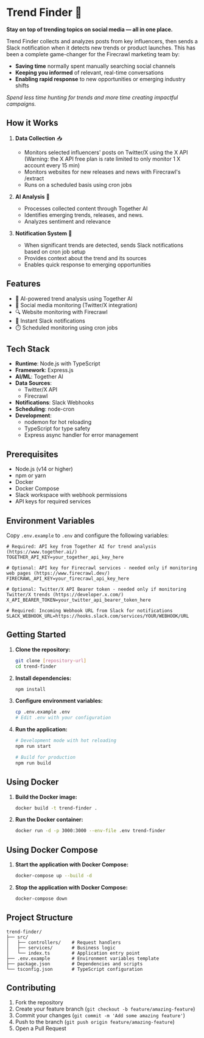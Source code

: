 # Trend Finder 🔦

**Stay on top of trending topics on social media — all in one place.**

Trend Finder collects and analyzes posts from key influencers, then sends a Slack notification when it detects new trends or product launches. This has been a complete game-changer for the Firecrawl marketing team by:

- **Saving time** normally spent manually searching social channels
- **Keeping you informed** of relevant, real-time conversations
- **Enabling rapid response** to new opportunities or emerging industry shifts

_Spend less time hunting for trends and more time creating impactful campaigns._

## How it Works

1. **Data Collection** 📥
   - Monitors selected influencers' posts on Twitter/X using the X API (Warning: the X API free plan is rate limited to only monitor 1 X account every 15 min)
   - Monitors websites for new releases and news with Firecrawl's /extract
   - Runs on a scheduled basis using cron jobs

2. **AI Analysis** 🧠
   - Processes collected content through Together AI
   - Identifies emerging trends, releases, and news.
   - Analyzes sentiment and relevance

3. **Notification System** 📢
   - When significant trends are detected, sends Slack notifications based on cron job setup
   - Provides context about the trend and its sources
   - Enables quick response to emerging opportunities

## Features

- 🤖 AI-powered trend analysis using Together AI
- 📱 Social media monitoring (Twitter/X integration)
- 🔍 Website monitoring with Firecrawl
- 💬 Instant Slack notifications
- ⏱️ Scheduled monitoring using cron jobs

## Tech Stack

- **Runtime**: Node.js with TypeScript
- **Framework**: Express.js
- **AI/ML**: Together AI
- **Data Sources**:
  - Twitter/X API
  - Firecrawl
- **Notifications**: Slack Webhooks
- **Scheduling**: node-cron
- **Development**:
  - nodemon for hot reloading
  - TypeScript for type safety
  - Express async handler for error management

## Prerequisites

- Node.js (v14 or higher)
- npm or yarn
- Docker
- Docker Compose
- Slack workspace with webhook permissions
- API keys for required services

## Environment Variables

Copy `.env.example` to `.env` and configure the following variables:

```
# Required: API key from Together AI for trend analysis (https://www.together.ai/)
TOGETHER_API_KEY=your_together_api_key_here

# Optional: API key for Firecrawl services - needed only if monitoring web pages (https://www.firecrawl.dev/)
FIRECRAWL_API_KEY=your_firecrawl_api_key_here

# Optional: Twitter/X API Bearer token - needed only if monitoring Twitter/X trends (https://developer.x.com/)
X_API_BEARER_TOKEN=your_twitter_api_bearer_token_here

# Required: Incoming Webhook URL from Slack for notifications
SLACK_WEBHOOK_URL=https://hooks.slack.com/services/YOUR/WEBHOOK/URL
```

## Getting Started

1. **Clone the repository:**
   ```bash
   git clone [repository-url]
   cd trend-finder
   ```

2. **Install dependencies:**
   ```bash
   npm install
   ```

3. **Configure environment variables:**
   ```bash
   cp .env.example .env
   # Edit .env with your configuration
   ```

4. **Run the application:**
   ```bash
   # Development mode with hot reloading
   npm run start

   # Build for production
   npm run build
   ```

## Using Docker

1. **Build the Docker image:**
   ```bash
   docker build -t trend-finder .
   ```

2. **Run the Docker container:**
   ```bash
   docker run -d -p 3000:3000 --env-file .env trend-finder
   ```

## Using Docker Compose

1. **Start the application with Docker Compose:**
   ```bash
   docker-compose up --build -d
   ```

2. **Stop the application with Docker Compose:**
   ```bash
   docker-compose down
   ```

## Project Structure

```
trend-finder/
├── src/
│   ├── controllers/    # Request handlers
│   ├── services/       # Business logic
│   └── index.ts        # Application entry point
├── .env.example        # Environment variables template
├── package.json        # Dependencies and scripts
└── tsconfig.json       # TypeScript configuration
```

## Contributing

1. Fork the repository
2. Create your feature branch (`git checkout -b feature/amazing-feature`)
3. Commit your changes (`git commit -m 'Add some amazing feature'`)
4. Push to the branch (`git push origin feature/amazing-feature`)
5. Open a Pull Request
